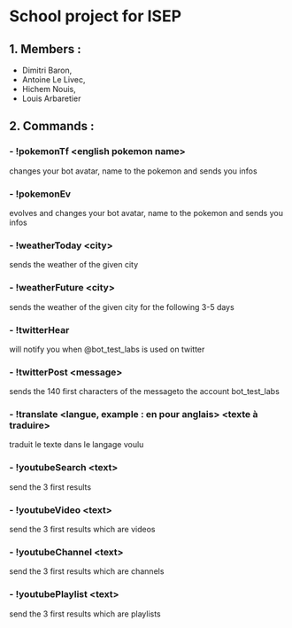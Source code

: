 # School project for ISEP
## 1. Members :
- Dimitri Baron,
- Antoine Le Livec,
- Hichem Nouis,
- Louis Arbaretier
## 2. Commands :
### - !pokemonTf \<english pokemon name>
 changes your bot avatar, name to the pokemon and sends you infos
### - !pokemonEv
 evolves and changes your bot avatar, name to the pokemon and sends you infos
### - !weatherToday \<city>
 sends the weather of the given city
### - !weatherFuture \<city>
 sends the weather of the given city for the following 3-5 days
### - !twitterHear
 will notify you when @bot_test_labs is used on twitter
### - !twitterPost \<message>
 sends the 140 first characters of the messageto the account bot_test_labs
### - !translate <langue, example : en pour anglais> <texte à traduire>
 traduit le texte dans le langage voulu
### - !youtubeSearch \<text>
 send the 3 first results
### - !youtubeVideo \<text>
 send the 3 first results which are videos
### - !youtubeChannel \<text>
 send the 3 first results which are channels
### - !youtubePlaylist \<text>
 send the 3 first results which are playlists
